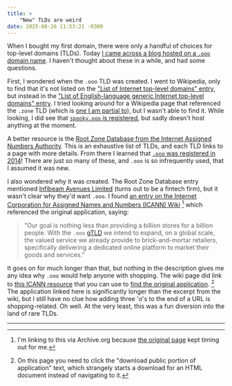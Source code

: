 ```yaml
---
title: >
    "New" TLDs are weird
date: 2025-08-26 11:53:21 -0300
---
```


When I bought my first domain, there were only a handful of choices for top-level domains (TLDs). Today [I came across a blog hosted on a `.ooo` domain name](https://becca.ooo/blog/macos-dotfiles/). I haven't thought about these in a while, and had some questions.

First, I wondered when the `.ooo` TLD was created. I went to Wikipedia, only to find that it's not listed on the ["List of Internet top-level domains" entry](https://en.wikipedia.org/wiki/List_of_Internet_top-level_domains), but instead in the ["List of English-language generic Internet top-level domains" entry](https://en.wikipedia.org/wiki/List_of_English-language_generic_Internet_top-level_domains). I tried looking around for a Wikipedia page that referenced the `.zone` TLD (which is [one I am partial to](http://gavin.zone)), but I wasn't able to find it. While looking, I did see that [`spooky.ooo` is registered](https://www.whois.com/whois/spooky.ooo), but sadly doesn't host anything at the moment.

A better resource is the [Root Zone Database from the Internet Assigned Numbers Authority](https://www.iana.org/domains/root/db). This is an exhaustive list of TLDs, and each TLD links to a page with more details. From there I learned that [`.ooo` was registered in 2014](https://www.iana.org/domains/root/db/ooo.html)! There are just so many of these, and `.ooo` is so infrequently used, that I assumed it was new.

I also wondered why it was created. The Root Zone Database entry mentioned [Infibeam Avenues Limited](https://www.ia.ooo/) (turns out to be a fintech firm), but it wasn't clear why they'd want `.ooo`. I found [an entry on the Internet Corporation for Assigned Names and Numbers (ICANN) Wiki](https://web.archive.org/web/20250820054012/https://icannwiki.org/.ooo) [^1] which referenced the original application, saying:

> "Our goal is nothing less than providing a billion stores for a billion people. With the `.ooo` [gTLD](https://en.wikipedia.org/wiki/Generic_top-level_domain) we intend to expand, on a global scale, the valued service we already provide to brick-and-mortar retailers, specifically delivering a dedicated online platform to market their goods and services."

It goes on for much longer than that, but nothing in the description gives me any idea why `.ooo` would help anyone with shopping. The wiki page did link to [this ICANN resource](https://gtldresult.icann.org/applicationstatus/viewstatus) that you can use to [find the original application](https://gtldresult.icann.org/applicationstatus/applicationdetails/152). [^2] The application linked here is significantly longer than the excerpt from the wiki, but I still have no clue how adding three '*o*'s to the end of a URL is shopping-related. Oh well. At the very least, this was a fun diversion into the land of rare TLDs.

---

[^1]: I'm linking to this via Archive.org because [the original page](https://icannwiki.org/.ooo) kept timing out for me.

[^2]: On this page you need to click the "download public portion of application" text, which strangely starts a download for an HTML document instead of navigating to it.
